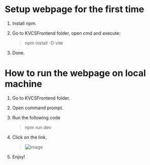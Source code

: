 # Setup webpage for the first time
1. Install npm.
2. Go to KVCSFrontend folder, open cmd and execute:

   > npm install -D vite
3. Done.


# How to run the webpage on local machine
1. Go to KVCSFrontend folder.
2. Open command prompt.
3. Run the following code
   
   > npm run dev
5. Click on the link.
   
   > ![image](https://github.com/user-attachments/assets/8c2fda41-6ed3-4df8-aea3-26a86b4d69d4)
7. Enjoy!
